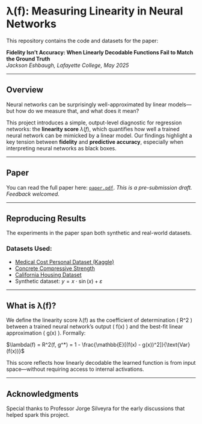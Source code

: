 # λ(f): Measuring Linearity in Neural Networks

This repository contains the code and datasets for the paper:

**Fidelity Isn’t Accuracy: When Linearly Decodable Functions Fail to Match the Ground Truth**  
*Jackson Eshbaugh, Lafayette College, May 2025*

---

## Overview

Neural networks can be surprisingly well-approximated by linear models—but how do we measure that, and what does it mean?

This project introduces a simple, output-level diagnostic for regression networks: the **linearity score** $\lambda(f)$, which quantifies how well a trained neural network can be mimicked by a linear model. Our findings highlight a key tension between **fidelity** and **predictive accuracy**, especially when interpreting neural networks as black boxes.

---

## Paper

You can read the full paper here: [`paper.pdf`](./paper.pdf).
_This is a pre-submission draft. Feedback welcomed._

---

## Reproducing Results

The experiments in the paper span both synthetic and real-world datasets.

### Datasets Used:
- [Medical Cost Personal Dataset (Kaggle)](https://www.kaggle.com/datasets/mirichoi0218/insurance)
- [Concrete Compressive Strength](https://archive.ics.uci.edu/ml/datasets/concrete+compressive+strength)
- [California Housing Dataset](https://scikit-learn.org/stable/modules/generated/sklearn.datasets.fetch_california_housing.html)
- Synthetic dataset: $y = x \cdot \sin(x) + \varepsilon$

---

## What is λ(f)?

We define the linearity score λ(f) as the coefficient of determination ( R^2 ) between a trained neural network’s output ( f(x) ) and the best-fit linear approximation ( g(x) ). Formally:

$\lambda(f) = R^2(f, g^*) = 1 - \frac{\mathbb{E}[(f(x) - g(x))^2]}{\text{Var}(f(x))}$

This score reflects how linearly decodable the learned function is from input space—without requiring access to internal activations.

---

## Acknowledgments

Special thanks to Professor Jorge Silveyra for the early discussions that helped spark this project.
